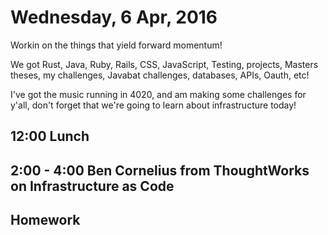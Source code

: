 Wednesday,  6 Apr, 2016
=======================

Workin on the things that yield forward momentum!

We got Rust, Java, Ruby, Rails, CSS, JavaScript, Testing, projects,
Masters theses, my challenges, Javabat challenges, databases,
APIs, Oauth, etc!

I've got the music running in 4020, and am making some challenges for y'all,
don't forget that we're going to learn about infrastructure today!


12:00 Lunch
-----------

2:00 - 4:00 Ben Cornelius from ThoughtWorks on Infrastructure as Code
---------------------------------------------------------------------

Homework
--------
